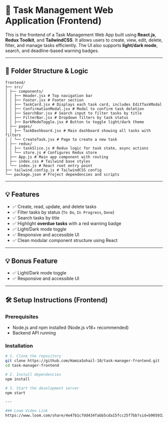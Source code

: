 # 🚀 Task Management Web Application (Frontend)

This is the frontend of a Task Management Web App built using **React.js**, **Redux Toolkit**, and **TailwindCSS**. It allows users to create, view, edit, delete, filter, and manage tasks efficiently. The UI also supports **light/dark mode**, search, and deadline-based warning badges.

---

## 📂 Folder Structure & Logic
```
frontend/
├── src/
│ ├── components/
│ │ ├── Header.jsx # Top navigation bar
│ │ ├── Footer.jsx # Footer section
│ │ ├── TaskCard.jsx # Displays each task card, includes EditTaskModal
│ │ ├── ConfirmationModal.jsx # Modal to confirm task deletion
│ │ ├── SearchBar.jsx # Search input to filter tasks by title
│ │ ├── FilterBar.jsx # Dropdown filters by task status
│ │ ├── DarkModeToggle.jsx # Button to toggle light/dark theme
│ ├── pages/
│ │ ├── TaskDashboard.jsx # Main dashboard showing all tasks with filters
│ │ └── CreateTask.jsx # Page to create a new task
│ ├── redux/
│ │ ├── taskSlice.js # Redux logic for task state, async actions
│ │ └── store.js # Configures Redux store
│ ├── App.js # Main app component with routing
│ ├── index.css # Tailwind base styles
│ └── index.js # React root entry point
├── tailwind.config.js # TailwindCSS config
└── package.json # Project dependencies and scripts
```

---

## 💡 Features

- ✅ Create, read, update, and delete tasks
- ✅ Filter tasks by status (`To Do`, `In Progress`, `Done`)
- ✅ Search tasks by title
- ✅ Highlight **overdue tasks** with a red warning badge
- ✅ Light/Dark mode toggle
- ✅ Responsive and accessible UI
- ✅ Clean modular component structure using React

---

## 💡 Bonus Feature

- ✅ Light/Dark mode toggle
- ✅ Responsive and accessible UI

---

## 🛠️ Setup Instructions (Frontend)

### Prerequisites

- Node.js and npm installed (Node.js v18+ recommended)
- Backend API running

### Installation

```bash
# 1. Clone the repository
git clone https://github.com/HamzaSohail-10/task-manager-frontend.git
cd task-manager-frontend

# 2. Install dependencies
npm install

# 3. Start the development server
npm start

---

### Loom Video Link
https://www.loom.com/share/4e47b1c7dd434fabb5cda15fcc25f7bb?sid=b9059327-a1d3-4b71-962f-1da445bba041
